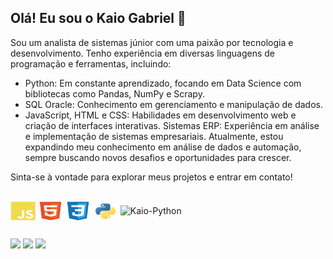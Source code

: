 ## Olá! Eu sou o Kaio Gabriel 👋


Sou um analista de sistemas júnior com uma paixão por tecnologia e desenvolvimento. Tenho experiência em diversas linguagens de programação e ferramentas, incluindo:
* Python: Em constante aprendizado, focando em Data Science com bibliotecas como Pandas, NumPy e Scrapy.
* SQL Oracle: Conhecimento em gerenciamento e manipulação de dados.
* JavaScript, HTML e CSS: Habilidades em desenvolvimento web e criação de interfaces interativas.
Sistemas ERP: Experiência em análise e implementação de sistemas empresariais.
Atualmente, estou expandindo meu conhecimento em análise de dados e automação, sempre buscando novos desafios e oportunidades para crescer.

Sinta-se à vontade para explorar meus projetos e entrar em contato!

<div style="display: inline_block"><br>
  <img align="center" alt="Kaio-Js" height="30" width="40" src="https://raw.githubusercontent.com/devicons/devicon/master/icons/javascript/javascript-plain.svg">
  <img align="center" alt="Kaio-HTML" height="30" width="40" src="https://raw.githubusercontent.com/devicons/devicon/master/icons/html5/html5-original.svg">
  <img align="center" alt="Kaio-CSS" height="30" width="40" src="https://raw.githubusercontent.com/devicons/devicon/master/icons/css3/css3-original.svg">
  <img align="center" alt="Kaio-Python" height="30" width="40" src="https://raw.githubusercontent.com/devicons/devicon/master/icons/python/python-original.svg">
  <img align="center" alt="Kaio-Python" height="30" width="40" src="https://cdn.jsdelivr.net/gh/devicons/devicon@latest/icons/sqldeveloper/sqldeveloper-original.svg" />
          
</div>
  
  ##
 
<div> 
  <a href="https://www.instagram.com/kaiogabrielsantos" target="_blank"><img src="https://img.shields.io/badge/-Instagram-%23E4405F?style=for-the-badge&logo=instagram&logoColor=white" target="_blank"></a>
  <a href ="mailto:kaiogabriel951@gmail.com"><img src="https://img.shields.io/badge/Gmail-D14836?style=for-the-badge&logo=gmail&logoColor=white" target="_blank"></a>
  <a href="https://www.linkedin.com/in/kaio-gabriel-a31238227" target="_blank"><img src="https://img.shields.io/badge/-LinkedIn-%230077B5?style=for-the-badge&logo=linkedin&logoColor=white" target="_blank"></a> 
  
</div>
